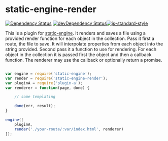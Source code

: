 # static-engine-render

[![Dependency Status](https://david-dm.org/erickmerchant/static-engine-render.svg?style=flat-square)](https://david-dm.org/erickmerchant/static-engine-render) [![devDependency Status](https://david-dm.org/erickmerchant/static-engine-render/dev-status.svg?style=flat-square)](https://david-dm.org/erickmerchant/static-engine-render#info=devDependencies)[![js-standard-style](https://img.shields.io/badge/code%20style-standard-brightgreen.svg?style=flat)](https://github.com/feross/standard)

This is a plugin for [static-engine](https://github.com/erickmerchant/static-engine). It renders and saves a file using a provided render function for each object in the collection. Pass it first a route, the file to save. It will interpolate properties from each object into the string provided. Second pass it a function to use for rendering. For each object in the collection it is passed first the object and then a callback function. The renderer may use the callback or optionally return a promise.

```javascript

var engine = require('static-engine');
var render = require('static-engine-render');
var pluginA = require('plugin-a');
var renderer = function(page, done) {

    // some templating

    done(err, result);
}

engine([
    pluginA,
    render('./your-route/:var/index.html', renderer)
]);

```

